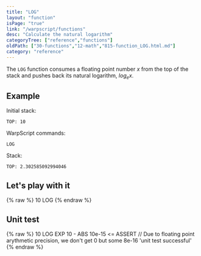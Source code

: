 ```yaml
---
title: "LOG"
layout: "function"
isPage: "true"
link: "/warpscript/functions"
desc: "Calculate the natural logarithm"
categoryTree: ["reference","functions"]
oldPath: ["30-functions","12-math","815-function_LOG.html.md"]
category: "reference"
---
```

 

The `LOG` function consumes a floating point number *x* from the top of the stack and pushes back its natural logarithm, *log<sub>e</sub>x*.


## Example ##

Initial stack:

    TOP: 10


WarpScript commands:

    LOG

Stack: 

    TOP: 2.302585092994046

## Let's play with it ##

{% raw %}
<warp10-warpscript-widget backend="{{backend}}"  exec-endpoint="{{execEndpoint}}">10
LOG
</warp10-warpscript-widget>
{% endraw %}    


## Unit test ##

{% raw %}
<warp10-warpscript-widget backend="{{backend}}"  exec-endpoint="{{execEndpoint}}">10 LOG
EXP 
10 - ABS 10e-15 <= ASSERT   // Due to floating point arythmetic precision, we don't get 0 but some 8e-16
'unit test successful'
</warp10-warpscript-widget>
{% endraw %}        
